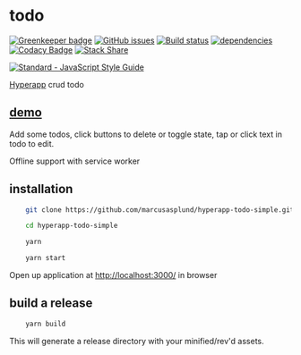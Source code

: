 # todo

[![Greenkeeper badge](https://badges.greenkeeper.io/marcusasplund/hyperapp-todo-simple.svg)](https://greenkeeper.io/)
[![GitHub issues](https://img.shields.io/github/issues/marcusasplund/hyperapp-todo-simple.svg)](https://github.com/marcusasplund/hyperapp-todo-simple/issues)
[![Build status](https://travis-ci.org/marcusasplund/hyperapp-todo-simple.svg?branch=master)](https://travis-ci.org/marcusasplund/hyperapp-todo-simple)
[![dependencies](https://david-dm.org/marcusasplund/hyperapp-todo-simple.svg)](https://david-dm.org/marcusasplund/hyperapp-todo-simple)
[![Codacy Badge](https://api.codacy.com/project/badge/Grade/1fb89f04b2a948f6bba5071519f4df0b)](https://www.codacy.com/app/marcusasplund/hyperapp-todo-simple?utm_source=github.com&utm_medium=referral&utm_content=marcusasplund/hyperapp-todo-simple&utm_campaign=Badge_Grade)
[![Stack Share](http://img.shields.io/badge/tech-stack-0690fa.svg?style=flat)](http://stackshare.io/marcusasplund/hyperapp-todo-simple)

[![Standard - JavaScript Style Guide](https://cdn.rawgit.com/feross/standard/master/badge.svg)](https://github.com/feross/standard)

[Hyperapp](https://github.com/hyperapp/hyperapp) crud todo

## [demo](https://pap.as/hyperapp/todo/)

Add some todos, click buttons to delete or toggle state, tap or click text in todo to edit.

Offline support with service worker

## installation

```bash
    git clone https://github.com/marcusasplund/hyperapp-todo-simple.git

    cd hyperapp-todo-simple

    yarn

    yarn start
```

Open up application at <http://localhost:3000/> in browser

## build a release

```bash
    yarn build

```

This will generate a release directory with your minified/rev'd assets.
